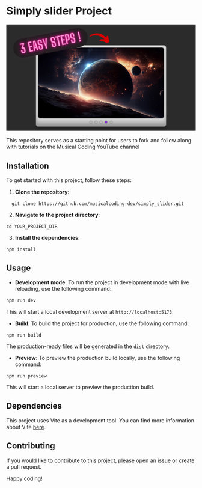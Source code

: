 # Simply slider Project

![Slider](./public/miniature.png)

This repository serves as a starting point for users to fork and follow along with tutorials on the Musical Coding
YouTube channel

## Installation

To get started with this project, follow these steps:

1. **Clone the repository**:

```shell
  git clone https://github.com/musicalcoding-dev/simply_slider.git
```

2. **Navigate to the project directory**:

```shell
cd YOUR_PROJECT_DIR
```

3. **Install the dependencies**:

```shell
npm install
```

## Usage

- **Development mode**: To run the project in development mode with live reloading, use the following command:

```shell
npm run dev
```

This will start a local development server at `http://localhost:5173`.

- **Build**: To build the project for production, use the following command:

```shell
npm run build
```

The production-ready files will be generated in the `dist` directory.

- **Preview**: To preview the production build locally, use the following command:

```shell
npm run preview
```

This will start a local server to preview the production build.

## Dependencies

This project uses Vite as a development tool. You can find more information about Vite [here](https://vitejs.dev/).

## Contributing

If you would like to contribute to this project, please open an issue or create a pull request.

Happy coding!
